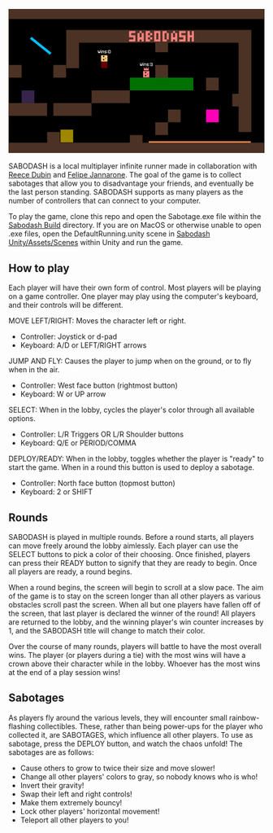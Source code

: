  ![Lobby](Sabodash%20Unity/Images/lobby.png)

SABODASH is a local multiplayer infinite runner made in collaboration with [Reece Dubin](https://github.com/RDubinNU) and [Felipe Jannarone](https://github.com/felipejannarone). The goal of the game is to collect sabotages that allow you to disadvantage your friends, and eventually be the last person standing. SABODASH supports as many players as the number of controllers that can connect to your computer. 

To play the game, clone this repo and open the Sabotage.exe file within the [Sabodash Build](https://github.com/julio-villa/Sabodash/tree/main/Sabodash%20Build) directory. If you are on MacOS or otherwise unable to open .exe files, open the DefaultRunning.unity scene in [Sabodash Unity/Assets/Scenes](https://github.com/julio-villa/Sabodash/tree/main/Sabodash%20Unity/Assets/Scenes) within Unity and run the game.
## How to play

Each player will have their own form of control.  Most players will be playing on a game controller. One player may play using the computer's keyboard, and their controls will be different.

MOVE LEFT/RIGHT: Moves the character left or right.
- Controller: Joystick or d-pad
- Keyboard: A/D or LEFT/RIGHT arrows


JUMP AND FLY: Causes the player to jump when on the ground, or to fly when in the air.
- Controller: West face button (rightmost button)
- Keyboard: W or UP arrow


SELECT: When in the lobby, cycles the player's color through all available options.
- Controller: L/R Triggers OR L/R Shoulder buttons
- Keyboard: Q/E or PERIOD/COMMA


DEPLOY/READY: When in the lobby, toggles whether the player is "ready" to start the game.  When in a round this button is used to deploy a sabotage.
- Controller: North face button (topmost button)
- Keyboard: 2 or SHIFT

## Rounds

SABODASH is played in multiple rounds. Before a round starts, all players can move freely around the lobby aimlessly. Each player can use the SELECT buttons to pick a color of their choosing. Once finished, players can press their READY button to signify that they are ready to begin.  Once all players are ready, a round begins.

When a round begins, the screen will begin to scroll at a slow pace. The aim of the game is to stay on the screen longer than all other players as various obstacles scroll past the screen. When all but one players have fallen off of the screen, that last player is declared the winner of the round! All players are returned to the lobby, and the winning player's win counter increases by 1, and the SABODASH title will change to match their color. 

Over the course of many rounds, players will battle to have the most overall wins. The player (or players during a tie) with the most wins will have a crown above their character while in the lobby. Whoever has the most wins at the end of a play session wins!

## Sabotages

As players fly around the various levels, they will encounter small rainbow-flashing collectibles. These, rather than being power-ups for the player who collected it, are SABOTAGES, which influence all other players. To use as sabotage, press the DEPLOY button, and watch the chaos unfold! The sabotages are as follows:

- Cause others to grow to twice their size and move slower!
- Change all other players' colors to gray, so nobody knows who is who!
- Invert their gravity!
- Swap their left and right controls!
- Make them extremely bouncy!
- Lock other players' horizontal movement!
- Teleport all other players to you!
